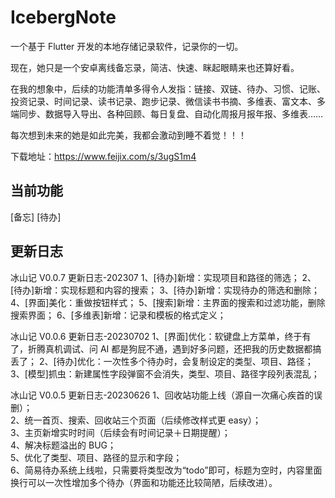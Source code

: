 # IcebergNote

一个基于 Flutter 开发的本地存储记录软件，记录你的一切。

现在，她只是一个安卓离线备忘录，简洁、快速、眯起眼睛来也还算好看。

在我的想象中，后续的功能清单多得令人发指：链接、双链、待办、习惯、记账、投资记录、时间记录、读书记录、跑步记录、微信读书书摘、多维表、富文本、多端同步、数据导入导出、各种回顾、每日复盘、自动化周报月报年报、多维表……

每次想到未来的她是如此完美，我都会激动到睡不着觉！！！

下载地址：https://www.feijix.com/s/3ugS1m4

## 当前功能

[备忘]
[待办]

## 更新日志

冰山记 V0.0.7 更新日志-202307
1、[待办]新增：实现项目和路径的筛选；
2、[待办]新增：实现标题和内容的搜索；
3、[待办]新增：实现待办的筛选和删除；
4、[界面]美化：重做按钮样式；
5、[搜索]新增：主界面的搜索和过滤功能，删除搜索界面；
6、[多维表]新增：记录和模板的格式定义；

冰山记 V0.0.6 更新日志-20230702
1、[界面]优化：软键盘上方菜单，终于有了，折腾真机调试、问 AI 都是狗屁不通，遇到好多问题，还把我的历史数据都搞丢了；
2、[待办]优化：一次性多个待办时，会复制设定的类型、项目、路径；
3、[模型]抓虫：新建属性字段弹窗不会消失，类型、项目、路径字段列表混乱；

冰山记 V0.0.5 更新日志-20230626
1、回收站功能上线（源自一次痛心疾首的误删）；  
2、统一首页、搜索、回收站三个页面（后续修改样式更 easy）；  
3、主页新增实时时间（后续会有时间记录＋日期提醒）；  
4、解决标题溢出的 BUG；  
5、优化了类型、项目、路径的显示和字段；  
6、简易待办系统上线啦，只需要将类型改为“todo”即可，标题为空时，内容里面换行可以一次性增加多个待办（界面和功能还比较简陋，后续改进）。
